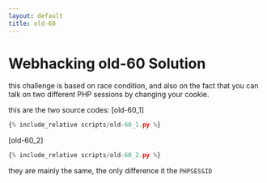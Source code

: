 ```yaml
---
layout: default
title: old-60
---
```


# Webhacking old-60 Solution

this challenge is based on race condition, and also on the fact that you can talk on two different PHP sessions by changing your cookie.

this are the two source codes:
[old-60_1]
```scripts/old-60_1.py
{% include_relative scripts/old-60_1.py %}
```

[old-60_2]
```scripts/old-60_2.py
{% include_relative scripts/old-60_2.py %}
```


they are mainly the same, the only difference it the `PHPSESSID`
